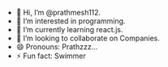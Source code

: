 - 👋 Hi, I’m @prathmesh112.
- 👀 I’m interested in programming.
- 🌱 I’m currently learning react.js.
- 💞️ I’m looking to collaborate on Companies.
- 😄 Pronouns: Prathzzz...
- ⚡ Fun fact: Swimmer

<!---
prathmesh112/prathmesh112 is a ✨ special ✨ repository because its `README.md` (this file) appears on your GitHub profile.
You can click the Preview link to take a look at your changes.
--->
